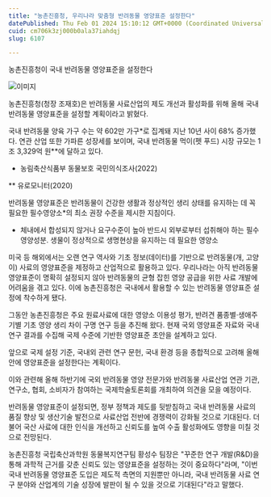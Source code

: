 ```yaml
---
title: "농촌진흥청, 우리나라 맞춤형 반려동물 영양표준 설정한다"
datePublished: Thu Feb 01 2024 15:10:12 GMT+0000 (Coordinated Universal Time)
cuid: cm706k3zj000b0ala37iahdqj
slug: 6107

---
```



농촌진흥청이 국내 반려동물 영양표준을 설정한다

![이미지](https://cdn.hashnode.com/res/hashnode/image/upload/v1739260100584/874a4c03-a1c6-456b-8974-2a6fc44756f2.jpeg)

농촌진흥청(청장 조재호)은 반려동물 사료산업의 제도 개선과 활성화를 위해 올해 국내 반려동물 영양표준을 설정할 계획이라고 밝혔다.

국내 반려동물 양육 가구 수는 약 602만 가구*로 집계돼 지난 10년 사이 68% 증가했다. 연관 산업 또한 가파른 성장세를 보이며, 국내 반려동물 먹이(펫 푸드) 시장 규모는 1조 3,329억 원**에 달하고 있다.

* 농림축산식품부 동물보호 국민의식조사(2022)

** 유로모니터(2020)

반려동물 영양표준은 반려동물이 건강한 생활과 정상적인 생리 상태를 유지하는 데 꼭 필요한 필수영양소*의 최소 권장 수준을 제시한 지침이다.

* 체내에서 합성되지 않거나 요구수준이 높아 반드시 외부로부터 섭취해야 하는 필수영양성분. 생물이 정상적으로 생명현상을 유지하는 데 필요한 영양소

미국 등 해외에서는 오랜 연구 역사와 기초 정보(데이터)를 기반으로 반려동물(개, 고양이) 사료의 영양표준을 제정하고 산업적으로 활용하고 있다. 우리나라는 아직 반려동물 영양표준이 명확히 설정되지 않아 반려동물의 균형 잡힌 영양 공급을 위한 사료 개발에 어려움을 겪고 있다. 이에 농촌진흥청은 국내에서 활용할 수 있는 반려동물 영양표준 설정에 착수하게 됐다.

그동안 농촌진흥청은 주요 원료사료에 대한 영양소 이용성 평가, 반려견 품종별·생애주기별 기초 영양 생리 차이 구명 연구 등을 추진해 왔다. 현재 국외 영양표준 자료와 국내 연구 결과를 수집해 국제 수준에 기반한 영양표준 초안을 설계하고 있다.

앞으로 국제 설정 기준, 국내외 관련 연구 문헌, 국내 환경 등을 종합적으로 고려해 올해 안에 영양표준을 설정한다는 계획이다.

이와 관련해 올해 하반기에 국외 반려동물 영양 전문가와 반려동물 사료산업 연관 기관, 연구소, 협회, 소비자가 참여하는 국제학술토론회를 개최하여 의견을 모을 예정이다.

반려동물 영양표준이 설정되면, 정부 정책과 제도를 뒷받침하고 국내 반려동물 사료의 품질 향상 및 생산기술 발전으로 사료산업 전반에 경쟁력이 강화될 것으로 기대된다. 더불어 국산 사료에 대한 인식을 개선하고 신뢰도를 높여 수출 활성화에도 영향을 미칠 것으로 전망된다.

농촌진흥청 국립축산과학원 동물복지연구팀 황성수 팀장은 "꾸준한 연구 개발(R&D)을 통해 과학적 근거를 갖춘 신뢰도 있는 영양표준을 설정하는 것이 중요하다"라며, "이번 국내 반려동물 영양표준 도입은 제도적 측면의 지원뿐만 아니라, 국내 반려동물 사료 연구 분야와 산업계의 기술 성장에 발판이 될 수 있을 것으로 기대된다"라고 말했다.